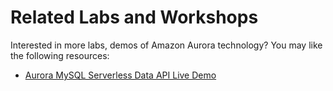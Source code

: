 # Related Labs and Workshops

Interested in more labs, demos of Amazon Aurora technology? You may like the following resources:

* [Aurora MySQL Serverless Data API Live Demo](https://github.com/aws-samples/aurora-and-database-migration-labs/blob/master/Labs/Aurora%20MySQL/Aurora%20MySQL%20Serverless%20Data%20API%20Live%20Demo.pdf)
